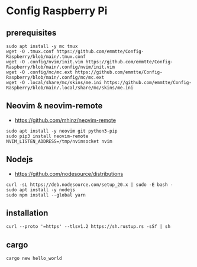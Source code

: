 # Config Raspberry Pi

## prerequisites
```
sudo apt install -y mc tmux
wget -O .tmux.conf https://github.com/emmtte/Config-Raspberry/blob/main/.tmux.conf
wget -O .config/nvim/init.vim https://github.com/emmtte/Config-Raspberry/blob/main/.config/nvim/init.vim
wget -O .config/mc/mc.ext https://github.com/emmtte/Config-Raspberry/blob/main/.config/mc/mc.ext
wget -O .local/share/mc/skins/me.ini https://github.com/emmtte/Config-Raspberry/blob/main/.local/share/mc/skins/me.ini
```

## Neovim & neovim-remote
- https://github.com/mhinz/neovim-remote
```
sudo apt install -y neovim git python3-pip
sudo pip3 install neovim-remote
NVIM_LISTEN_ADDRESS=/tmp/nvimsocket nvim
```

## Nodejs
- https://github.com/nodesource/distributions
```
curl -sL https://deb.nodesource.com/setup_20.x | sudo -E bash -
sudo apt install -y nodejs
sudo npm install --global yarn
```




## installation
```curl --proto '=https' --tlsv1.2 https://sh.rustup.rs -sSf | sh```

## cargo
```cargo new hello_world```

